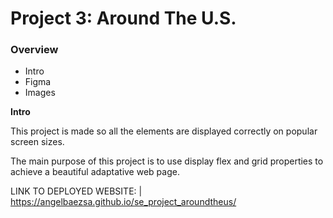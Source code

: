 # Project 3: Around The U.S.

### Overview  

* Intro  
* Figma  
* Images  
  
**Intro**
  
This project is made so all the elements are displayed correctly on popular screen sizes. 

The main purpose of this project is to use display flex and grid properties to achieve a beautiful adaptative web page.


LINK TO DEPLOYED WEBSITE: |
https://angelbaezsa.github.io/se_project_aroundtheus/